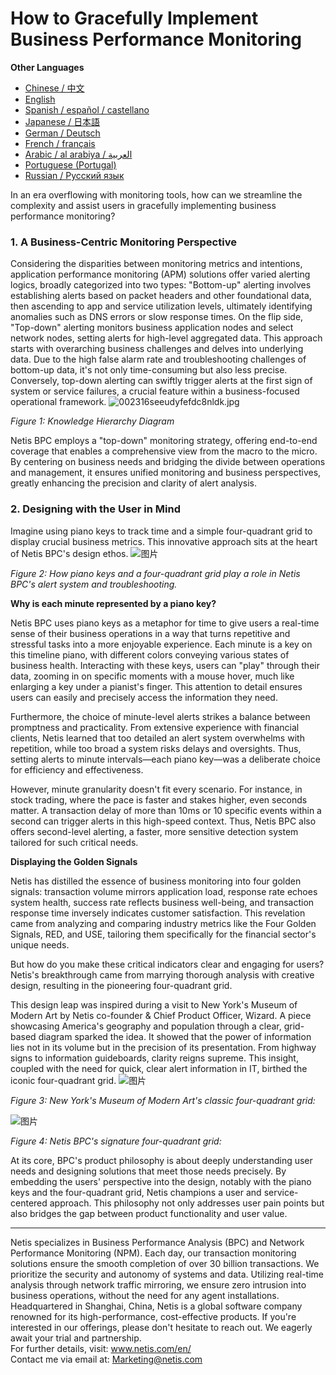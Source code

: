 # How to Gracefully Implement Business Performance Monitoring

**Other Languages**

+ [Chinese / 中文](https://github.com/lvdeshuii/OverFlow/blob/main/docs/zh/How-to-Gracefully-Implement-Business-Performance-Monitoring-zh.md)
+ [English](https://github.com/lvdeshuii/OverFlow/blob/main/docs/en/How-to-Gracefully-Implement-Business-Performance-Monitoring-en.md)
+ [Spanish / español / castellano](https://github.com/lvdeshuii/OverFlow/blob/main/docs/es/How-to-Gracefully-Implement-Business-Performance-Monitoring-es.md)
+ [Japanese / 日本語](https://github.com/lvdeshuii/OverFlow/blob/main/docs/ja/How-to-Gracefully-Implement-Business-Performance-Monitoring-ja.md)
+ [German / Deutsch](https://github.com/lvdeshuii/OverFlow/blob/main/docs/de/How-to-Gracefully-Implement-Business-Performance-Monitoring-de.md)
+ [French / français](https://github.com/lvdeshuii/OverFlow/blob/main/docs/fr/How-to-Gracefully-Implement-Business-Performance-Monitoring-fr.md)
+ [Arabic / al arabiya / العربية](https://github.com/lvdeshuii/OverFlow/blob/main/docs/ar/How-to-Gracefully-Implement-Business-Performance-Monitoring-ar.md)
+ [Portuguese (Portugal)](https://github.com/lvdeshuii/OverFlow/blob/main/docs/pt/How-to-Gracefully-Implement-Business-Performance-Monitoring-pt.md)
+ [Russian / Русский язык](https://github.com/lvdeshuii/OverFlow/blob/main/docs/ru/How-to-Gracefully-Implement-Business-Performance-Monitoring-ru.md)


In an era overflowing with monitoring tools, how can we streamline the complexity and assist users in gracefully implementing business performance monitoring?

### **1. A Business-Centric Monitoring Perspective**

Considering the disparities between monitoring metrics and intentions, application performance monitoring (APM) solutions offer varied alerting logics, broadly categorized into two types: "Bottom-up" alerting involves establishing alerts based on packet headers and other foundational data, then ascending to app and service utilization levels, ultimately identifying anomalies such as DNS errors or slow response times. On the flip side, "Top-down" alerting monitors business application nodes and select network nodes, setting alerts for high-level aggregated data. This approach starts with overarching business challenges and delves into underlying data. Due to the high false alarm rate and troubleshooting challenges of bottom-up data, it's not only time-consuming but also less precise. Conversely, top-down alerting can swiftly trigger alerts at the first sign of system or service failures, a crucial feature within a business-focused operational framework.
![002316seeudyfefdc8nldk.jpg](http://image.sciencenet.cn/album/201306/28/002316seeudyfefdc8nldk.jpg)

*Figure 1: Knowledge Hierarchy Diagram*

Netis BPC employs a "top-down" monitoring strategy, offering end-to-end coverage that enables a comprehensive view from the macro to the micro. By centering on business needs and bridging the divide between operations and management, it ensures unified monitoring and business perspectives, greatly enhancing the precision and clarity of alert analysis.

### **2. Designing with the User in Mind**

Imagine using piano keys to track time and a simple four-quadrant grid to display crucial business metrics. This innovative approach sits at the heart of Netis BPC's design ethos.
![图片](https://mmbiz.qpic.cn/mmbiz_gif/o672k3fsicq0zib9UrUva92PkicX1HbHqyo1rZQMYRmK4Yfiambegqu7bWA3usmGboVBg1Ziav7DHAmztEEPeSWuh7Q/640?wx_fmt=gif&wxfrom=5&wx_lazy=1)

*Figure 2: How piano keys and a four-quadrant grid play a role in Netis BPC's alert system and troubleshooting.*

**Why is each minute represented by a piano key?**

Netis BPC uses piano keys as a metaphor for time to give users a real-time sense of their business operations in a way that turns repetitive and stressful tasks into a more enjoyable experience. Each minute is a key on this timeline piano, with different colors conveying various states of business health. Interacting with these keys, users can "play" through their data, zooming in on specific moments with a mouse hover, much like enlarging a key under a pianist's finger. This attention to detail ensures users can easily and precisely access the information they need.

Furthermore, the choice of minute-level alerts strikes a balance between promptness and practicality. From extensive experience with financial clients, Netis learned that too detailed an alert system overwhelms with repetition, while too broad a system risks delays and oversights. Thus, setting alerts to minute intervals—each piano key—was a deliberate choice for efficiency and effectiveness.

However, minute granularity doesn't fit every scenario. For instance, in stock trading, where the pace is faster and stakes higher, even seconds matter. A transaction delay of more than 10ms or 10 specific events within a second can trigger alerts in this high-speed context. Thus, Netis BPC also offers second-level alerting, a faster, more sensitive detection system tailored for such critical needs.

**Displaying the Golden Signals**

Netis has distilled the essence of business monitoring into four golden signals: transaction volume mirrors application load, response rate echoes system health, success rate reflects business well-being, and transaction response time inversely indicates customer satisfaction. This revelation came from analyzing and comparing industry metrics like the Four Golden Signals, RED, and USE, tailoring them specifically for the financial sector's unique needs.

But how do you make these critical indicators clear and engaging for users? Netis's breakthrough came from marrying thorough analysis with creative design, resulting in the pioneering four-quadrant grid.

This design leap was inspired during a visit to New York's Museum of Modern Art by Netis co-founder & Chief Product Officer, Wizard. A piece showcasing America's geography and population through a clear, grid-based diagram sparked the idea. It showed that the power of information lies not in its volume but in the precision of its presentation. From highway signs to information guideboards, clarity reigns supreme. This insight, coupled with the need for quick, clear alert information in IT, birthed the iconic four-quadrant grid.
![图片](https://mmbiz.qpic.cn/mmbiz_jpg/o672k3fsicq0zib9UrUva92PkicX1HbHqyo8icuiaU00eVBRmcY23lm9lq2fzViaRNFP7DiaiccI3GpszkEpyQFMf4TEQw/640?wx_fmt=jpeg&wxfrom=5&wx_lazy=1&wx_co=1)

*Figure 3: New York's Museum of Modern Art's classic four-quadrant grid:*

![图片](https://mmbiz.qpic.cn/mmbiz_gif/o672k3fsicq0zib9UrUva92PkicX1HbHqyoVNumuLZRlcb00S7bS3dP9oicnycxmmwSAGrvAukAunwnB6HePm1FFUg/640?wx_fmt=gif&wxfrom=5&wx_lazy=1)

*Figure 4: Netis BPC's signature four-quadrant grid:*

At its core, BPC's product philosophy is about deeply understanding user needs and designing solutions that meet those needs precisely. By embedding the users' perspective into the design, notably with the piano keys and the four-quadrant grid, Netis champions a user and service-centered approach. This philosophy not only addresses user pain points but also bridges the gap between product functionality and user value.

***
Netis specializes in Business Performance Analysis (BPC) and Network Performance Monitoring (NPM). Each day, our transaction monitoring solutions ensure the smooth completion of over 30 billion transactions. We prioritize the security and autonomy of systems and data. Utilizing real-time analysis through network traffic mirroring, we ensure zero intrusion into business operations, without the need for any agent installations. Headquartered in Shanghai, China, Netis is a global software company renowned for its high-performance, cost-effective products. If you're interested in our offerings, please don't hesitate to reach out. We eagerly await your trial and partnership.  
For further details, visit: www.netis.com/en/  
Contact me via email at: Marketing@netis.com
